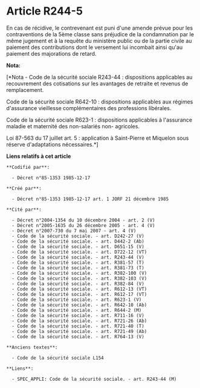 # Article R244-5

En cas de récidive, le contrevenant est puni d'une amende prévue pour les contraventions de la 5ème classe sans préjudice de
la condamnation par le même jugement et à la requête du ministère public ou de la partie civile au paiement des contributions
dont le versement lui incombait ainsi qu'au paiement des majorations de retard.

**Nota:**

[*Nota - Code de la sécurité sociale R243-44 : dispositions applicables au recouvrement des cotisations sur les avantages de
retraite et revenus de remplacement.

Code de la sécurité sociale R642-10 : dispositions applicables aux régimes d'assurance vieillesse complémentaires des
professions libérales.

Code de la sécurité sociale R623-1 : dispositions applicables à l'assurance maladie et maternité des non-salariés non-
agricoles.

Loi 87-563 du 17 juillet art. 5 : application à Saint-Pierre et Miquelon sous réserve d'adaptations nécessaires.*]

**Liens relatifs à cet article**

	**Codifié par**:

	  - Décret n°85-1353 1985-12-17

	**Créé par**:

	  - Décret n°85-1353 1985-12-17 art. 1 JORF 21 décembre 1985

	**Cité par**:

	  - Décret n°2004-1354 du 10 décembre 2004 - art. 2 (V)
	  - Décret n°2005-1635 du 26 décembre 2005 - art. 4 (V)
	  - Décret n°2007-730 du 7 mai 2007 - art. 4 (V)
	  - Code de la sécurité sociale. - art. D242-27 (V)
	  - Code de la sécurité sociale. - art. D442-2 (Ab)
	  - Code de la sécurité sociale. - art. D651-15 (V)
	  - Code de la sécurité sociale. - art. D722-12 (VT)
	  - Code de la sécurité sociale. - art. R243-44 (V)
	  - Code de la sécurité sociale. - art. R381-57 (T)
	  - Code de la sécurité sociale. - art. R381-73 (T)
	  - Code de la sécurité sociale. - art. R382-100 (V)
	  - Code de la sécurité sociale. - art. R382-103 (V)
	  - Code de la sécurité sociale. - art. R382-84 (V)
	  - Code de la sécurité sociale. - art. R612-13 (VT)
	  - Code de la sécurité sociale. - art. R612-17 (VT)
	  - Code de la sécurité sociale. - art. R623-1 (V)
	  - Code de la sécurité sociale. - art. R642-10 (Ab)
	  - Code de la sécurité sociale. - art. R644-2 (M)
	  - Code de la sécurité sociale. - art. R711-16 (V)
	  - Code de la sécurité sociale. - art. R721-26 (Ab)
	  - Code de la sécurité sociale. - art. R721-40 (T)
	  - Code de la sécurité sociale. - art. R721-49 (Ab)
	  - Code de la sécurité sociale. - art. R764-13 (V)

	**Anciens textes**:

	  - Code de la sécurité sociale L154

	**Liens**:

	  - SPEC_APPLI: Code de la sécurité sociale. - art. R243-44 (M)

